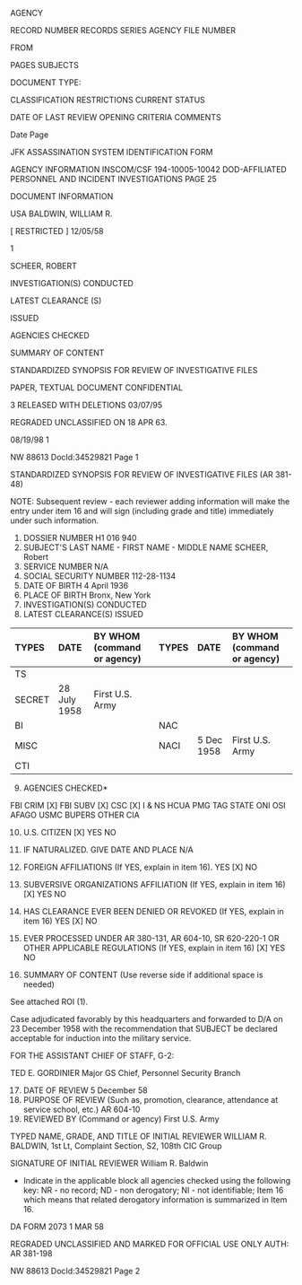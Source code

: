AGENCY

RECORD NUMBER
RECORDS SERIES
AGENCY FILE NUMBER

FROM

PAGES
SUBJECTS

DOCUMENT TYPE:

CLASSIFICATION
RESTRICTIONS
CURRENT STATUS

DATE OF LAST REVIEW
OPENING CRITERIA
COMMENTS

Date
Page

JFK ASSASSINATION SYSTEM
IDENTIFICATION FORM

AGENCY INFORMATION
INSCOM/CSF
194-10005-10042
DOD-AFFILIATED PERSONNEL AND INCIDENT INVESTIGATIONS
PAGE 25

DOCUMENT INFORMATION

USA
BALDWIN, WILLIAM R.

[ RESTRICTED ]
12/05/58

1

SCHEER, ROBERT

INVESTIGATION(S) CONDUCTED

LATEST CLEARANCE (S)

ISSUED

AGENCIES CHECKED

SUMMARY OF CONTENT

STANDARDIZED SYNOPSIS FOR REVIEW OF INVESTIGATIVE FILES

PAPER, TEXTUAL DOCUMENT
CONFIDENTIAL

3
RELEASED WITH DELETIONS
03/07/95

REGRADED UNCLASSIFIED ON 18 APR 63.

08/19/98
1

NW 88613 DocId:34529821 Page 1

STANDARDIZED SYNOPSIS FOR REVIEW OF
INVESTIGATIVE FILES
(AR 381-48)

NOTE: Subsequent review - each reviewer adding information will make the entry under item 16 and will sign (including grade and title) immediately under such information.

1.  DOSSIER NUMBER
    H1 016 940
2.  SUBJECT'S LAST NAME - FIRST NAME - MIDDLE NAME
    SCHEER, Robert
3.  SERVICE NUMBER
    N/A
4.  SOCIAL SECURITY NUMBER
    112-28-1134
5.  DATE OF BIRTH
    4 April 1936
6.  PLACE OF BIRTH
    Bronx, New York
7.  INVESTIGATION(S) CONDUCTED
8.  LATEST CLEARANCE(S) ISSUED

| TYPES | DATE        | BY WHOM (command or agency) | TYPES | DATE        | BY WHOM (command or agency) |
| :---- | :---------- | :--------------------------- | :---- | :---------- | :--------------------------- |
| TS    |             |                              |       |             |                              |
| SECRET| 28 July 1958 | First U.S. Army              |       |             |                              |
| BI    |             |                              | NAC   |             |                              |
| MISC  |             |                              | NACI  | 5 Dec 1958  | First U.S. Army              |
| CTI   |             |                              |       |             |                              |

9.  AGENCIES CHECKED*

FBI CRIM [X]
FBI SUBV [X]
CSC [X]
I & NS
HCUA
PMG
TAG
STATE
ONI
OSI
AFAGO
USMC
BUPERS
OTHER
CIA

10. U.S. CITIZEN
    [X] YES  NO
11. IF NATURALIZED. GIVE DATE AND PLACE
    N/A
12. FOREIGN AFFILIATIONS (If YES, explain in item 16).
    YES [X] NO
13. SUBVERSIVE ORGANIZATIONS AFFILIATION (If YES, explain in item 16)
    [X] YES  NO
14. HAS CLEARANCE EVER BEEN DENIED OR REVOKED (If YES, explain in item 16)
    YES [X] NO
15. EVER PROCESSED UNDER AR 380-131, AR 604-10, SR 620-220-1 OR OTHER APPLICABLE REGULATIONS (If YES, explain in item 16)
    [X] YES  NO

16. SUMMARY OF CONTENT (Use reverse side if additional space is needed)

See attached ROI (1).

Case adjudicated favorably by this headquarters and forwarded to D/A on 23 December 1958 with the recommendation that SUBJECT be declared acceptable for induction into the military service.

FOR THE ASSISTANT CHIEF OF STAFF, G-2:

TED E. GORDINIER
Major GS
Chief, Personnel Security Branch

17. DATE OF REVIEW
    5 December 58
18. PURPOSE OF REVIEW (Such as, promotion, clearance, attendance at service school, etc.)
    AR 604-10
19. REVIEWED BY (Command or agency)
    First U.S. Army

TYPED NAME, GRADE, AND TITLE OF INITIAL REVIEWER
WILLIAM R. BALDWIN, 1st Lt, Complaint
Section, S2, 108th CIC Group

SIGNATURE OF INITIAL REVIEWER
William R. Baldwin

* Indicate in the applicable block all agencies checked using the following key: NR - no record; ND - non derogatory; NI - not identifiable; Item 16 which means that related derogatory information is summarized in Item 16.

DA FORM 2073
1 MAR 58

REGRADED UNCLASSIFIED
AND MARKED
FOR OFFICIAL USE ONLY
AUTH: AR 381-198

NW 88613 DocId:34529821 Page 2
